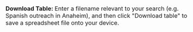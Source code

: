 <br><b><span style="font-size:16px;">Download Table:</b>
<span style="font-size:16px;">Enter a filename relevant to your search (e.g. Spanish outreach in Anaheim), and then click "Download table" to save a spreadsheet file onto your device.</span>
